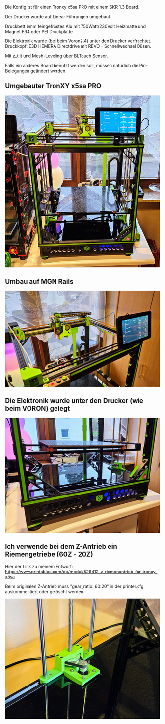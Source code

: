 Die Konfig ist für einen Tronxy x5sa PRO mit einem SKR 1.3 Board.

Der Drucker wurde auf Linear Führungen umgebaut.

Druckbett 6mm feingefrästes Alu mit 750Watt/230Volt Heizmatte und Magnet FR4 oder PEI Druckplatte

Die Elektronik wurde (bei beim Voron2.4) unter den Drucker verfrachtet.
Druckkopf: E3D HEMERA Directdrive mit REVO - Schnellwechsel Düsen.

Mit z_tilt und Mesh-Leveling über BLTouch Sensor.

Falls ein anderes Board benutzt werden soll, müssen natürlich die Pin-Belegungen geändert werden.



## Umgebauter TronXY x5sa PRO
![](Bilder/tronxy.jpg)

## Umbau auf MGN Rails
![](Bilder/tronxy2.jpg)

## Die Elektronik wurde unter den Drucker (wie beim VORON) gelegt 
![](Bilder/tronxy3.jpg)

## Ich verwende bei dem Z-Antrieb ein Riemengetriebe (60Z - 20Z)
Hier der Link zu meinem Entwurf:
https://www.printables.com/de/model/528412-z-riemenantrieb-fur-tronxy-x5sa

Beim originalen Z-Antrieb muss "gear_ratio: 60:20" in der printer.cfg auskommentiert oder gelöscht werden.


![](Bilder/tronxy4.jpg)
